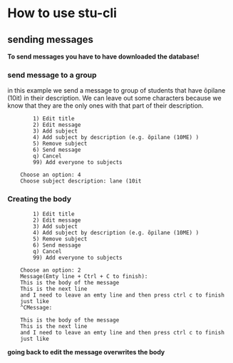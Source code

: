 # How to use stu-cli

## sending messages
**To send messages you have to have downloaded the database!**

### send message to a group

in this example we send a message to group of students that have õpilane (10it) in their description. We can leave out some characters because we know that they are the only ones with that part of their description.


```
        1) Edit title
        2) Edit message
        3) Add subject
        4) Add subject by description (e.g. õpilane (10ME) )
        5) Remove subject
        6) Send message
        q) Cancel
        99) Add everyone to subjects
         
    Choose an option: 4
    Choose subject description: lane (10it
```
### Creating the body

```
        1) Edit title
        2) Edit message
        3) Add subject
        4) Add subject by description (e.g. õpilane (10ME) )
        5) Remove subject
        6) Send message
        q) Cancel
        99) Add everyone to subjects
         
    Choose an option: 2   
    Message(Emty line + Ctrl + C to finish): 
    This is the body of the message
    This is the next line
    and I need to leave an emty line and then press ctrl c to finish
    just like   
    ^CMessage: 

    This is the body of the message
    This is the next line
    and I need to leave an emty line and then press ctrl c to finish
    just like
```
**going back to edit the message overwrites the body**
